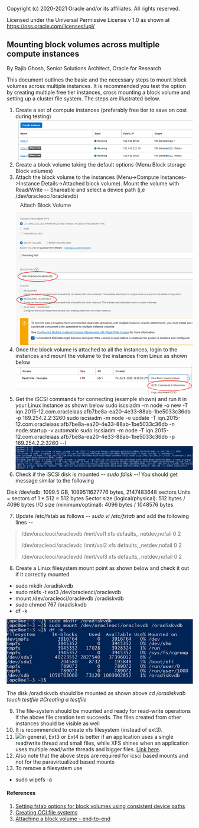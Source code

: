 Copyright (c) 2020-2021 Oracle and/or its affiliates.  All rights reserved.

Licensed under the Universal Permissive License v 1.0 as shown at https://oss.oracle.com/licenses/upl/



## Mounting block volumes across multiple compute instances

By Rajib Ghosh, Senior Solutions Architect, Oracle for Research

This document outlines the basic and the necessary steps to mount block
volumes across multiple instances. It is recommended you test the option
by creating multiple free tier instances, cross mounting a block volume
and setting up a cluster file system. The steps are illustrated below.

1.  Create a set of compute instances (preferably free tier to save on
    cost during testing)
![](images/image2.png)
2.  Create a block volume taking the default options (Menu Block storage
    Block volumes)
3.  Attach the block volume to the instances (Menu->Compute Instances->Instance Details->Attached block volume).
Mount the volume with Read/Write -- Shareable and select a device path (i,e /dev/oracleoci/oraclevdb)
![](images/image3.png)
4.  Once the block volume is attached to all the instances, login to the
    instances and mount the volume to the instances from Linux as shown
    below
![](images/image4.png)
5.  Get the iSCSI commands for connecting (example shown) and run it in
    your Linux instance as shown below
sudo iscsiadm -m node -o new -T iqn.2015-12.com.oracleiaas:afb7be8a-ea20-4e33-88ab-1be5033c36db -p 169.254.2.2:3260
sudo iscsiadm -m node -o update -T iqn.2015-12.com.oracleiaas:afb7be8a-ea20-4e33-88ab-1be5033c36db -n node.startup -v automatic
sudo iscsiadm -m node -T iqn.2015-12.com.oracleiaas:afb7be8a-ea20-4e33-88ab-1be5033c36db -p 169.254.2.2:3260 --l
![](images/image5.png)
6.  Check if the iSCSI disk is mounted -- *sudo fdisk --l* You should
    get message similar to the following

Disk /dev/sdb: 1099.5 GB, 1099511627776 bytes, 2147483648 sectors
Units = sectors of 1 \* 512 = 512 bytes
Sector size (logical/physical): 512 bytes / 4096 bytes
I/O size (minimum/optimal): 4096 bytes / 1048576 bytes

7.  Update /etc/fstab as follows -- *sudo vi /etc/fstab* and add the
    following lines --
> /dev/oracleoci/oraclevdb /mnt/vol1 xfs defaults,\_netdev,nofail 0 2
>
> /dev/oracleoci/oraclevdc /mnt/vol2 xfs defaults,\_netdev,nofail 0 2
>
> /dev/oracleoci/oraclevdd /mnt/vol3 xfs defaults,\_netdev,nofail 0 2

8.  Create a Linux filesystem mount point as shown below and check it
    out if it correctly mounted

* sudo mkdir /oradiskvdb
* sudo mkfs -t ext3 /dev/oracleoci/oraclevdb
* mount /dev/oracleoci/oraclevdb /oradiskvdb
* sudo chmod 767 /oradiskvdb
* df -k

![](images/image6.png)

The disk /oradiskvdb should be mounted as shown above
*cd /oradiskvdb*
*touch testfile \#Creating a testfile*

9.  The file-system should be mounted and ready for read-write
    operations if the above file creation test succeeds. The files
    created from other instances should be visible as well
10. It is recommended to create xfs filesystem (instead of ext3).
11. ![](images/image1.png)In general, Ext3 or Ext4 is better if an
    application uses a single read/write thread and small files, while
    XFS shines when an application uses multiple read/write threads and
    bigger files. [Link
    here](https://access.redhat.com/articles/3129891#:~:text=In%20general%2C%20Ext3%20or%20Ext4,write%20threads%20and%20bigger%20files.).
 12. Also note that the above steps are required for icsci based mounts and not for the paravirtualized based mounts
 13. To remove a filesystem use 
 
 * sudo wipefs -a

#### References

1.  [Setting fstab options for block volumes using consistent device paths](https://docs.cloud.oracle.com/en-us/iaas/Content/Block/References/fstaboptionsconsistentdevicepaths.htm)
2. [Creating OCI file systems](https://unix.stackexchange.com/questions/395777/how-to-clear-ext4-filesystem-of-partition-in-arch)
3. [Attaching a block volume - end-to-end](https://oracledbwr.com/oracle-gen2-cloud-attaching-a-block-volume-to-an-instance/)

